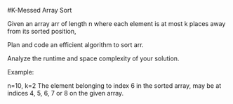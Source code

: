 #K-Messed Array Sort

Given an array arr of length n where each element is at most k places away from its sorted position,

Plan and code an efficient algorithm to sort arr.

Analyze the runtime and space complexity of your solution.

Example:

n=10, k=2
The element belonging to index 6 in the sorted array, may be at indices 4, 5, 6, 7 or 8 on the given array.
